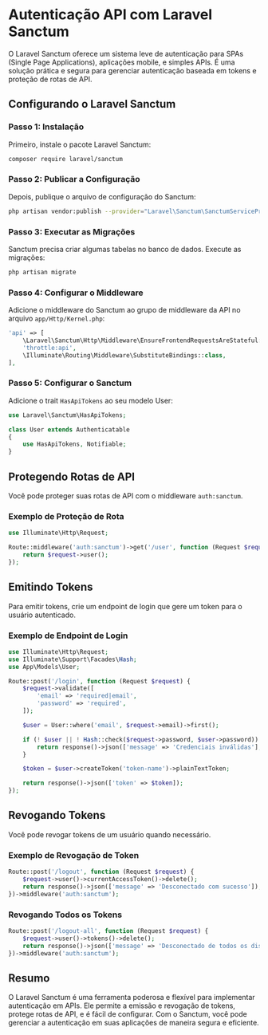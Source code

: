 # Autenticação API com Laravel Sanctum

O Laravel Sanctum oferece um sistema leve de autenticação para SPAs (Single Page Applications), aplicações mobile, e simples APIs. É uma solução prática e segura para gerenciar autenticação baseada em tokens e proteção de rotas de API.

## Configurando o Laravel Sanctum

### Passo 1: Instalação

Primeiro, instale o pacote Laravel Sanctum:

```bash
composer require laravel/sanctum
```

### Passo 2: Publicar a Configuração

Depois, publique o arquivo de configuração do Sanctum:

```bash
php artisan vendor:publish --provider="Laravel\Sanctum\SanctumServiceProvider"
```

### Passo 3: Executar as Migrações

Sanctum precisa criar algumas tabelas no banco de dados. Execute as migrações:

```bash
php artisan migrate
```

### Passo 4: Configurar o Middleware

Adicione o middleware do Sanctum ao grupo de middleware da API no arquivo `app/Http/Kernel.php`:

```php
'api' => [
    \Laravel\Sanctum\Http\Middleware\EnsureFrontendRequestsAreStateful::class,
    'throttle:api',
    \Illuminate\Routing\Middleware\SubstituteBindings::class,
],
```

### Passo 5: Configurar o Sanctum

Adicione o trait `HasApiTokens` ao seu modelo User:

```php
use Laravel\Sanctum\HasApiTokens;

class User extends Authenticatable
{
    use HasApiTokens, Notifiable;
}
```

## Protegendo Rotas de API

Você pode proteger suas rotas de API com o middleware `auth:sanctum`.

### Exemplo de Proteção de Rota

```php
use Illuminate\Http\Request;

Route::middleware('auth:sanctum')->get('/user', function (Request $request) {
    return $request->user();
});
```

## Emitindo Tokens

Para emitir tokens, crie um endpoint de login que gere um token para o usuário autenticado.

### Exemplo de Endpoint de Login

```php
use Illuminate\Http\Request;
use Illuminate\Support\Facades\Hash;
use App\Models\User;

Route::post('/login', function (Request $request) {
    $request->validate([
        'email' => 'required|email',
        'password' => 'required',
    ]);

    $user = User::where('email', $request->email)->first();

    if (! $user || ! Hash::check($request->password, $user->password)) {
        return response()->json(['message' => 'Credenciais inválidas'], 401);
    }

    $token = $user->createToken('token-name')->plainTextToken;

    return response()->json(['token' => $token]);
});
```

## Revogando Tokens

Você pode revogar tokens de um usuário quando necessário.

### Exemplo de Revogação de Token

```php
Route::post('/logout', function (Request $request) {
    $request->user()->currentAccessToken()->delete();
    return response()->json(['message' => 'Desconectado com sucesso']);
})->middleware('auth:sanctum');
```

### Revogando Todos os Tokens

```php
Route::post('/logout-all', function (Request $request) {
    $request->user()->tokens()->delete();
    return response()->json(['message' => 'Desconectado de todos os dispositivos com sucesso']);
})->middleware('auth:sanctum');
```

## Resumo

O Laravel Sanctum é uma ferramenta poderosa e flexível para implementar autenticação em APIs. Ele permite a emissão e revogação de tokens, protege rotas de API, e é fácil de configurar. Com o Sanctum, você pode gerenciar a autenticação em suas aplicações de maneira segura e eficiente.
